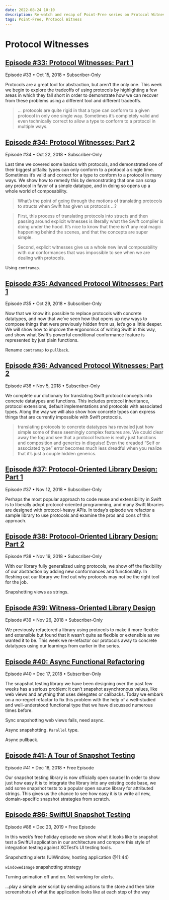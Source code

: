 ```yaml
---
date: 2022-08-24 10:10
description: Re-watch and recap of Point-Free series on Protocol Witnesses
tags: Point-Free, Protocol Witness
---
```


# Protocol Witnesses

## [Episode #33: Protocol Witnesses: Part 1](https://www.pointfree.co/episodes/ep33-protocol-witnesses-part-1)

Episode #33 • Oct 15, 2018 • Subscriber-Only

Protocols are a great tool for abstraction, but aren’t the only one. This week we begin to explore the tradeoffs of using protocols by highlighting a few areas in which they fall short in order to demonstrate how we can recover from these problems using a different tool and different tradeoffs.

> ... protocols are quite rigid in that a type can conform to a given protocol in only one single way. Sometimes it’s completely valid and even technically correct to allow a type to conform to a protocol in multiple ways.


## [Episode #34: Protocol Witnesses: Part 2](https://www.pointfree.co/episodes/ep34-protocol-witnesses-part-2)

Episode #34 • Oct 22, 2018 • Subscriber-Only

Last time we covered some basics with protocols, and demonstrated one of their biggest pitfalls: types can only conform to a protocol a single time. Sometimes it’s valid and correct for a type to conform to a protocol in many ways. We show how to remedy this by demonstrating that one can scrap any protocol in favor of a simple datatype, and in doing so opens up a whole world of composability.

> What’s the point of going through the motions of translating protocols to structs when Swift has given us protocols ...?

> First, this process of translating protocols into structs and then passing around explicit witnesses is literally what the Swift compiler is doing under the hood. It’s nice to know that there isn’t any real magic happening behind the scenes, and that the concepts are super simple.

> Second, explicit witnesses give us a whole new level composability with our conformances that was impossible to see when we are dealing with protocols.

Using `contramap`.


## [Episode #35: Advanced Protocol Witnesses: Part 1](https://www.pointfree.co/episodes/ep35-advanced-protocol-witnesses-part-1)

Episode #35 • Oct 29, 2018 • Subscriber-Only

Now that we know it’s possible to replace protocols with concrete datatypes, and now that we’ve seen how that opens up new ways to compose things that were previously hidden from us, let’s go a little deeper. We will show how to improve the ergonomics of writing Swift in this way, and show what Swift’s powerful conditional conformance feature is represented by just plain functions.

Rename `contramap` to `pullback`.


## [Episode #36: Advanced Protocol Witnesses: Part 2](https://www.pointfree.co/episodes/ep36-advanced-protocol-witnesses-part-2)

Episode #36 • Nov 5, 2018 • Subscriber-Only

We complete our dictionary for translating Swift protocol concepts into concrete datatypes and functions. This includes protocol inheritance, protocol extensions, default implementations and protocols with associated types. Along the way we will also show how concrete types can express things that are currently impossible with Swift protocols.

> translating protocols to concrete datatypes has revealed just how simple some of these seemingly complex features are. We could clear away the fog and see that a protocol feature is really just functions and composition and generics in disguise! Even the dreaded “Self or associated type” error becomes much less dreadful when you realize that it’s just a couple hidden generics.


## [Episode #37: Protocol-Oriented Library Design: Part 1](https://www.pointfree.co/episodes/ep37-protocol-oriented-library-design-part-1)

Episode #37 • Nov 12, 2018 • Subscriber-Only

Perhaps the most popular approach to code reuse and extensibility in Swift is to liberally adopt protocol-oriented programming, and many Swift libraries are designed with protocol-heavy APIs. In today’s episode we refactor a sample library to use protocols and examine the pros and cons of this approach.


## [Episode #38: Protocol-Oriented Library Design: Part 2](https://www.pointfree.co/episodes/ep38-protocol-oriented-library-design-part-2)

Episode #38 • Nov 19, 2018 • Subscriber-Only

With our library fully generalized using protocols, we show off the flexibility of our abstraction by adding new conformances and functionality. In fleshing out our library we find out why protocols may not be the right tool for the job.


Snapshotting views as strings.


## [Episode #39: Witness-Oriented Library Design](https://www.pointfree.co/episodes/ep39-witness-oriented-library-design)

Episode #39 • Nov 26, 2018 • Subscriber-Only

We previously refactored a library using protocols to make it more flexible and extensible but found that it wasn’t quite as flexible or extensible as we wanted it to be. This week we re-refactor our protocols away to concrete datatypes using our learnings from earlier in the series.

## [Episode #40: Async Functional Refactoring](https://www.pointfree.co/episodes/ep40-async-functional-refactoring)

Episode #40 • Dec 17, 2018 • Subscriber-Only

The snapshot testing library we have been designing over the past few weeks has a serious problem: it can’t snapshot asynchronous values, like web views and anything that uses delegates or callbacks. Today we embark on a no-regret refactor to fix this problem with the help of a well-studied and well-understood functional type that we have discussed numerous times before.

Sync snapshotting web views fails, need async.

Async snapshotting. `Parallel` type.

Async pullback.


## [Episode #41: A Tour of Snapshot Testing](https://www.pointfree.co/episodes/ep41-a-tour-of-snapshot-testing)

Episode #41 • Dec 18, 2018 • Free Episode

Our snapshot testing library is now officially open source! In order to show just how easy it is to integrate the library into any existing code base, we add some snapshot tests to a popular open source library for attributed strings. This gives us the chance to see how easy it is to write all new, domain-specific snapshot strategies from scratch.


## [Episode #86: SwiftUI Snapshot Testing](https://www.pointfree.co/episodes/ep86-swiftui-snapshot-testing)

Episode #86 • Dec 23, 2019 • Free Episode

In this week’s free holiday episode we show what it looks like to snapshot test a SwiftUI application in our architecture and compare this style of integration testing against XCTest’s UI testing tools.


Snapshotting alerts (UIWindow, hosting application @11:44)


`windowedImage` snapshotting strategy

Turning animation off and on. Not working for alerts.

...play a simple user script by sending actions to the store and then take screenshots of what the application looks like at each step of the way









